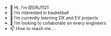- 👋 Hi, I’m @DRJ1121
- 👀 I’m interested in basketball
- 🌱 I’m currently learning DX and EV projects
- 💞️ I’m looking to collaborate on every engineers
- 📫 How to reach me ...

<!---
DRJ1121/DRJ1121 is a ✨ special ✨ repository because its `README.md` (this file) appears on your GitHub profile.
You can click the Preview link to take a look at your changes.
--->
